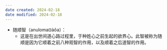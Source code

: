 ```yaml
---
date created: 2024-02-18
date modified: 2024-02-18
---
```

- 随顺智（anuloma¤àõa）：
    - 这是在出世间道心路过程里，于种姓心之前生起的欲界心。此智被称为随顺是因为它顺着之前八种观智的作用，以及顺着之后道智的作用。
